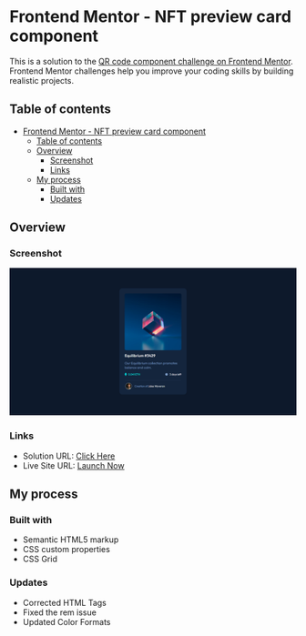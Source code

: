 # Frontend Mentor - NFT preview card component


This is a solution to the [QR code component challenge on Frontend Mentor](https://www.frontendmentor.io/challenges/nft-preview-card-component-SbdUL_w0U). Frontend Mentor challenges help you improve your coding skills by building realistic projects.

## Table of contents

- [Frontend Mentor - NFT preview card component](#frontend-mentor---nft-preview-card-component)
  - [Table of contents](#table-of-contents)
  - [Overview](#overview)
    - [Screenshot](#screenshot)
    - [Links](#links)
  - [My process](#my-process)
    - [Built with](#built-with)
    - [Updates](#updates)

## Overview

### Screenshot

![solution-preview](./Screenshot.png)

### Links

- Solution URL: [Click Here](https://www.frontendmentor.io/solutions/qr-code-component-izw8Wil7ph)
- Live Site URL: [Launch Now](https://qrcode-component-card.netlify.app/)

## My process

### Built with

- Semantic HTML5 markup
- CSS custom properties
- CSS Grid


### Updates
- Corrected HTML Tags 
- Fixed the rem issue
- Updated Color Formats


